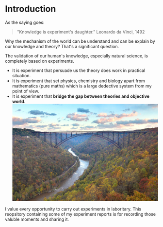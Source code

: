 # Introduction
As the saying goes:

 >"Knowledge is experiment's daughter." Leonardo da Vinci, 1492

Why the mechanism of the world can be understand and can be explain by our knowledge and theory? That's a significant question.

The validation of our human's knowledge, especially natural science, is completely based on experiments. 

* It is experiment that persuade us the theory does work in practical situation.
* It is experiment that set physics, chemistry and biology apart from mathematics (pure maths) which is a large dedective system from my point of view.
* It is experiment that **bridge the gap between theories and objective world.**
![bridge](./Figures/bridge.jpg)

I value every opportunity to carry out experiments in laboritary. This reopsitory containing some of my experiment reports is for recording those valuble moments and sharing it.
